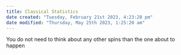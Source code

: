 ```yaml
---
title: Classical Statistics
date created: "Tuesday, February 21st 2023, 4:23:28 pm"
date modified: "Thursday, May 25th 2023, 1:25:20 am"
---
```


You do not need to think about any other spins than the one about to happen
